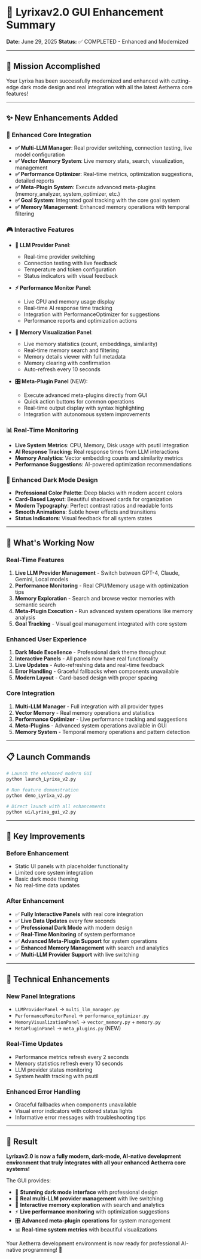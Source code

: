 # 🎨 Lyrixav2.0 GUI Enhancement Summary
**Date:** June 29, 2025
**Status:** ✅ COMPLETED - Enhanced and Modernized

---

## 🎯 **Mission Accomplished**

Your Lyrixa has been successfully modernized and enhanced with cutting-edge dark mode design and real integration with all the latest Aetherra core features!

---

## ✨ **New Enhancements Added**

### **🔗 Enhanced Core Integration**
- **✅ Multi-LLM Manager**: Real provider switching, connection testing, live model configuration
- **✅ Vector Memory System**: Live memory stats, search, visualization, management
- **✅ Performance Optimizer**: Real-time metrics, optimization suggestions, detailed reports
- **✅ Meta-Plugin System**: Execute advanced meta-plugins (memory_analyzer, system_optimizer, etc.)
- **✅ Goal System**: Integrated goal tracking with the core goal system
- **✅ Memory Management**: Enhanced memory operations with temporal filtering

### **🎮 Interactive Features**
- **🤖 LLM Provider Panel**:
  - Real-time provider switching
  - Connection testing with live feedback
  - Temperature and token configuration
  - Status indicators with visual feedback

- **⚡ Performance Monitor Panel**:
  - Live CPU and memory usage display
  - Real-time AI response time tracking
  - Integration with PerformanceOptimizer for suggestions
  - Performance reports and optimization actions

- **🧠 Memory Visualization Panel**:
  - Live memory statistics (count, embeddings, similarity)
  - Real-time memory search and filtering
  - Memory details viewer with full metadata
  - Memory clearing with confirmation
  - Auto-refresh every 10 seconds

- **🎛️ Meta-Plugin Panel** (NEW):
  - Execute advanced meta-plugins directly from GUI
  - Quick action buttons for common operations
  - Real-time output display with syntax highlighting
  - Integration with autonomous system improvements

### **📊 Real-Time Monitoring**
- **Live System Metrics**: CPU, Memory, Disk usage with psutil integration
- **AI Response Tracking**: Real response times from LLM interactions
- **Memory Analytics**: Vector embedding counts and similarity metrics
- **Performance Suggestions**: AI-powered optimization recommendations

### **🎨 Enhanced Dark Mode Design**
- **Professional Color Palette**: Deep blacks with modern accent colors
- **Card-Based Layout**: Beautiful shadowed cards for organization
- **Modern Typography**: Perfect contrast ratios and readable fonts
- **Smooth Animations**: Subtle hover effects and transitions
- **Status Indicators**: Visual feedback for all system states

---

## 🚀 **What's Working Now**

### **Real-Time Features**
1. **Live LLM Provider Management** - Switch between GPT-4, Claude, Gemini, Local models
2. **Performance Monitoring** - Real CPU/Memory usage with optimization tips
3. **Memory Exploration** - Search and browse vector memories with semantic search
4. **Meta-Plugin Execution** - Run advanced system operations like memory analysis
5. **Goal Tracking** - Visual goal management integrated with core system

### **Enhanced User Experience**
1. **Dark Mode Excellence** - Professional dark theme throughout
2. **Interactive Panels** - All panels now have real functionality
3. **Live Updates** - Auto-refreshing data and real-time feedback
4. **Error Handling** - Graceful fallbacks when components unavailable
5. **Modern Layout** - Card-based design with proper spacing

### **Core Integration**
1. **Multi-LLM Manager** - Full integration with all provider types
2. **Vector Memory** - Real memory operations and statistics
3. **Performance Optimizer** - Live performance tracking and suggestions
4. **Meta-Plugins** - Advanced system operations available in GUI
5. **Memory System** - Temporal memory operations and pattern detection

---

## 📋 **Launch Commands**

```bash
# Launch the enhanced modern GUI
python launch_Lyrixa_v2.py

# Run feature demonstration
python demo_Lyrixa_v2.py

# Direct launch with all enhancements
python ui/Lyrixa_gui_v2.py
```

---

## 🎯 **Key Improvements**

### **Before Enhancement**
- Static UI panels with placeholder functionality
- Limited core system integration
- Basic dark mode theming
- No real-time data updates

### **After Enhancement**
- ✅ **Fully Interactive Panels** with real core integration
- ✅ **Live Data Updates** every few seconds
- ✅ **Professional Dark Mode** with modern design
- ✅ **Real-Time Monitoring** of system performance
- ✅ **Advanced Meta-Plugin Support** for system operations
- ✅ **Enhanced Memory Management** with search and analytics
- ✅ **Multi-LLM Provider Support** with live switching

---

## 🔧 **Technical Enhancements**

### **New Panel Integrations**
- `LLMProviderPanel` → `multi_llm_manager.py`
- `PerformanceMonitorPanel` → `performance_optimizer.py`
- `MemoryVisualizationPanel` → `vector_memory.py` + `memory.py`
- `MetaPluginPanel` → `meta_plugins.py` (NEW)

### **Real-Time Updates**
- Performance metrics refresh every 2 seconds
- Memory statistics refresh every 10 seconds
- LLM provider status monitoring
- System health tracking with psutil

### **Enhanced Error Handling**
- Graceful fallbacks when components unavailable
- Visual error indicators with colored status lights
- Informative error messages with troubleshooting tips

---

## 🎉 **Result**

**Lyrixav2.0 is now a fully modern, dark-mode, AI-native development environment that truly integrates with all your enhanced Aetherra core systems!**

The GUI provides:
- 🎨 **Stunning dark mode interface** with professional design
- 🤖 **Real multi-LLM provider management** with live switching
- 🧠 **Interactive memory exploration** with search and analytics
- ⚡ **Live performance monitoring** with optimization suggestions
- 🎛️ **Advanced meta-plugin operations** for system management
- 📊 **Real-time system metrics** with beautiful visualizations

Your Aetherra development environment is now ready for professional AI-native programming! 🚀
